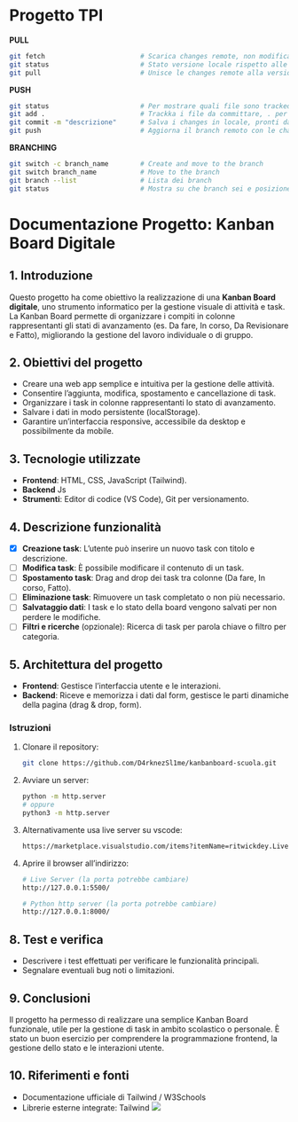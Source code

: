 # Progetto TPI
**PULL**
```bash
git fetch                        # Scarica changes remote, non modifica copia locale
git status                       # Stato versione locale rispetto alle changes remote
git pull                         # Unisce le changes remote alla versione locale
```

**PUSH**
```bash
git status                       # Per mostrare quali file sono tracked per il commit
git add .                        # Trackka i file da committare, . per tutti, se no scrivere il nome
git commit -m "descrizione"      # Salva i changes in locale, pronti da essere pushati, best practice fare molti commit cosi da avere checkpoints dello stato del lavoro, descrizioni piu dettagliati di ogni cambiamento cosi da poter poi resettare a un commit intermedio in caso di errori o bug
git push                         # Aggiorna il branch remoto con le changes locali committate
```

**BRANCHING**
```bash
git switch -c branch_name        # Create and move to the branch
git switch branch_name           # Move to the branch
git branch --list                # Lista dei branch
git status                       # Mostra su che branch sei e posizione rispetto al main
```


# Documentazione Progetto: Kanban Board Digitale

## 1. Introduzione

Questo progetto ha come obiettivo la realizzazione di una **Kanban Board digitale**, uno strumento informatico per la gestione visuale di attività e task. La Kanban Board permette di organizzare i compiti in colonne rappresentanti gli stati di avanzamento (es. Da fare, In corso, Da Revisionare e Fatto), migliorando la gestione del lavoro individuale o di gruppo.

## 2. Obiettivi del progetto

* Creare una web app semplice e intuitiva per la gestione delle attività.
* Consentire l’aggiunta, modifica, spostamento e cancellazione di task.
* Organizzare i task in colonne rappresentanti lo stato di avanzamento.
* Salvare i dati in modo persistente (localStorage).
* Garantire un’interfaccia responsive, accessibile da desktop e possibilmente da mobile.

## 3. Tecnologie utilizzate

* **Frontend**: HTML, CSS, JavaScript (Tailwind).
* **Backend** Js
* **Strumenti**: Editor di codice (VS Code), Git per versionamento.

## 4. Descrizione funzionalità

* [x] **Creazione task**: L’utente può inserire un nuovo task con titolo e descrizione.
* [ ] **Modifica task**: È possibile modificare il contenuto di un task.
* [ ] **Spostamento task**: Drag and drop dei task tra colonne (Da fare, In corso, Fatto).
* [ ] **Eliminazione task**: Rimuovere un task completato o non più necessario.
* [ ] **Salvataggio dati**: I task e lo stato della board vengono salvati per non perdere le modifiche.
* [ ] **Filtri e ricerche** (opzionale): Ricerca di task per parola chiave o filtro per categoria.

## 5. Architettura del progetto

* **Frontend**: Gestisce l’interfaccia utente e le interazioni.
* **Backend**: Riceve e memorizza i dati dal form, gestisce le parti dinamiche della pagina (drag & drop, form).


### Istruzioni

1. Clonare il repository:

   ```bash
   git clone https://github.com/D4rknezSl1me/kanbanboard-scuola.git
   ```
2. Avviare un server:

   ```bash
   python -m http.server
   # oppure
   python3 -m http.server
   ```
3. Alternativamente usa live server su vscode:

   ```bash
   https://marketplace.visualstudio.com/items?itemName=ritwickdey.LiveServer
   ```
4. Aprire il browser all’indirizzo: 
   ```bash
   # Live Server (la porta potrebbe cambiare)
   http://127.0.0.1:5500/
   
   # Python http server (la porta potrebbe cambiare)
   http://127.0.0.1:8000/
   ```

## 8. Test e verifica

* Descrivere i test effettuati per verificare le funzionalità principali.
* Segnalare eventuali bug noti o limitazioni.

## 9. Conclusioni

Il progetto ha permesso di realizzare una semplice Kanban Board funzionale, utile per la gestione di task in ambito scolastico o personale. È stato un buon esercizio per comprendere la programmazione frontend, la gestione dello stato e le interazioni utente.

## 10. Riferimenti e fonti

* Documentazione ufficiale di Tailwind / W3Schools 
* Librerie esterne integrate: Tailwind
![](assets/imgs/sexy_carpa_graffiti.png)
